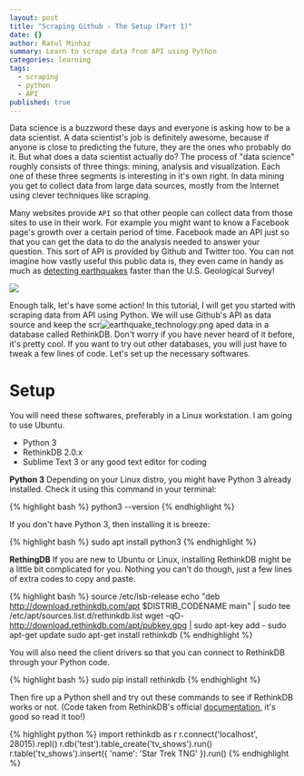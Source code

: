 ```yaml
---
layout: post
title: "Scraping Github - The Setup (Part 1)"
date: {}
author: Ratul Minhaz
summary: Learn to scrape data from API using Python
categories: learning
tags: 
  - scraping
  - python
  - API
published: true
---
```



Data science is a buzzword these days and everyone is asking how to be a data scientist. A data scientist's job is definitely awesome, because if anyone is close to predicting the future, they are the ones who probably do it. But what does a data scientist actually do? The process of "data science" roughly consists of three things: mining, analysis and visualization. Each one of these three segments is interesting in it's own right. In data mining you get to collect data from large data sources, mostly from the Internet using clever techniques like scraping.

Many websites provide `API` so that other people can collect data from those sites to use in their work. For example you might want to know a Facebook page's growth over a certain period of time. Facebook made an API just so that you can get the data to do the analysis needed to answer your question. This sort of API is provided by Github and Twitter too. You can not imagine how vastly useful this public data is, they even came in handy as much as [detecting earthquakes](https://blog.twitter.com/2015/usgs-twitter-data-earthquake-detection) faster than the U.S. Geological Survey!

![]({{site.baseurl}}/assets/images/earthquake_technology.png)

Enough talk, let's have some action! In this tutorial, I will get you started with scraping data from API using Python. We will use Github's API as data source and keep the scr![earthquake_technology.png]({{site.baseurl}}/assets/images/earthquake_technology.png)
aped data in a database called RethinkDB. Don't worry if you have never heard of it before, it's pretty cool. If you want to try out other databases, you will just have to tweak a few lines of code. Let's set up the necessary softwares.

# Setup
You will need these softwares, preferably in a Linux workstation. I am going to use Ubuntu.

- Python 3
- RethinkDB 2.0.x
- Sublime Text 3 or any good text editor for coding

__Python 3__
Depending on your Linux distro, you might have Python 3 already installed. Check it using this command in your terminal:

{% highlight bash %}
python3 --version
{% endhighlight %}

If you don't have Python 3, then installing it is breeze:

{% highlight bash %}
sudo apt install python3
{% endhighlight %}

__RethingDB__
If you are new to Ubuntu or Linux, installing RethinkDB might be a little bit complicated for you. Nothing you can't do though, just a few lines of extra codes to copy and paste.

{% highlight bash %}
source /etc/lsb-release
echo "deb http://download.rethinkdb.com/apt $DISTRIB_CODENAME main" | sudo tee /etc/apt/sources.list.d/rethinkdb.list
wget -qO- http://download.rethinkdb.com/apt/pubkey.gpg | sudo apt-key add -
sudo apt-get update
sudo apt-get install rethinkdb
{% endhighlight %}

You will also need the client drivers so that you can connect to RethinkDB through your Python code.

{% highlight bash %}
sudo pip install rethinkdb
{% endhighlight %}

Then fire up a Python shell and try out these commands to see if RethinkDB works or not. (Code taken from RethinkDB's official [documentation](https://www.rethinkdb.com/docs/), it's good so read it too!)

{% highlight python %}
import rethinkdb as r
r.connect('localhost', 28015).repl()
r.db('test').table_create('tv_shows').run()
r.table('tv_shows').insert({ 'name': 'Star Trek TNG' }).run()
{% endhighlight %}
